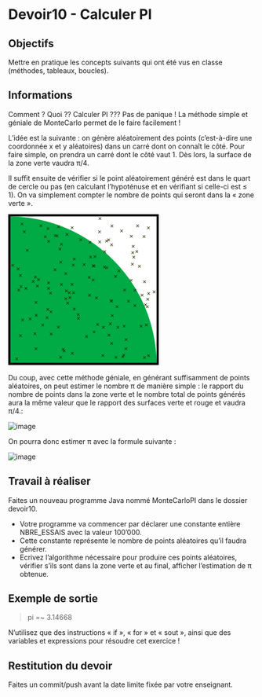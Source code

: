 # Devoir10 - Calculer PI
## Objectifs
Mettre en pratique les concepts suivants qui ont été vus en classe (méthodes, tableaux, boucles). 

## Informations
Comment ? Quoi ?? Calculer PI ??? Pas de panique ! 
La méthode simple et géniale de MonteCarlo permet de le faire facilement !

L’idée est la suivante : on génère aléatoirement des points (c’est-à-dire une coordonnée x et y aléatoires) dans un carré dont on connaît le côté. Pour faire simple, on prendra un carré dont le côté vaut 1. Dès lors, la surface de la zone verte vaudra π/4. 

Il  suffit  ensuite  de  vérifier  si  le  point  aléatoirement  généré  est  dans  le  quart  de  cercle  ou  pas  (en  calculant  l’hypoténuse et en vérifiant si celle-ci est ≤ 1). On va simplement compter le nombre de points qui seront dans la « zone verte ».

![image](pi.png)

Du  coup,  avec  cette  méthode  géniale,  en  générant  suffisamment  de  points  aléatoires,  on  peut  estimer  le  nombre π de manière simple : le rapport du nombre de points dans la zone verte et le nombre total de points générés aura la même valeur que le rapport des surfaces verte et rouge et vaudra π/4.:

![image](https://github.com/emf-info-319/module319/assets/48353440/48f46af9-7ef7-47aa-a5aa-d2bc40f1b4ab)

On pourra donc estimer π avec la formule suivante :

![image](https://github.com/emf-info-319/module319/assets/48353440/392ebe1f-ed58-455e-928f-7e910ac290cd)


## Travail à réaliser

Faites un nouveau programme Java nommé MonteCarloPI dans le dossier devoir10.

- Votre programme va commencer par déclarer une constante entière NBRE_ESSAIS avec la valeur 100’000.
- Cette constante représente le nombre de points aléatoires qu’il faudra générer.
- Ecrivez  l’algorithme  nécessaire  pour  produire  ces  points  aléatoires,  vérifier  s’ils  sont  dans  la  zone  verte et au final, afficher l’estimation de π obtenue.


## Exemple de sortie

>pi =~ 3.14668

N’utilisez que des instructions « if », « for » et « sout », ainsi que des variables et expressions pour résoudre cet exercice !

## Restitution du devoir
Faites un commit/push avant la date limite fixée par votre enseignant.

